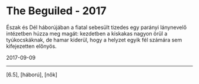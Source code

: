 # The Beguiled - 2017

Észak és Dél háborújában a fiatal sebesült tizedes egy parányi lánynevelő intézetben húzza meg magát: kezdetben a kiskakas nagyon örül a tyúkocskáknak, de hamar kiderül, hogy a helyzet egyik fél számára sem kifejezetten előnyös.

2017-09-09

----

[6.5], [háború], [nők]

